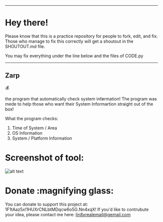 ---------------------------------
# Hey there!

Please know that this is a practice repository for people to fork, edit, and fix.
Those who manage to fix this correctly will get a shoutout in the SHOUTOUT.md file.

You may fix everything under the line below and the files of CODE.py

---------------------------------

## Zarp
:moneybag:

the program that automatically check system inførmation! The program was mede to help those who want their System Informartion straight out of the box!

What the program checks:
1. Time of System / Area
2. OS Information
3. System / Platform Information

# Screenshot of tool: 

![alt text](http://url/to/img.png)

# Donate :magnifying glass:

You can donate to support this project at: 1F1tAaz5x!1HUXrCNLbtMDqcw6o5G.Nn4xqX!
If you'd like to contrubute your idea, please contact me here: lin8xrealemail@gemail.com

